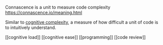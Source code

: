 Connascence is a unit to measure code complexity
https://connascence.io/meaning.html

Similar to [cognitive complexity](https://docs.codeclimate.com/docs/cognitive-complexity), a measure of how difficult a unit of code is to intuitively understand.

[[cognitive load]]
[[cognitive ease]]
[[programming]]
[[code review]]